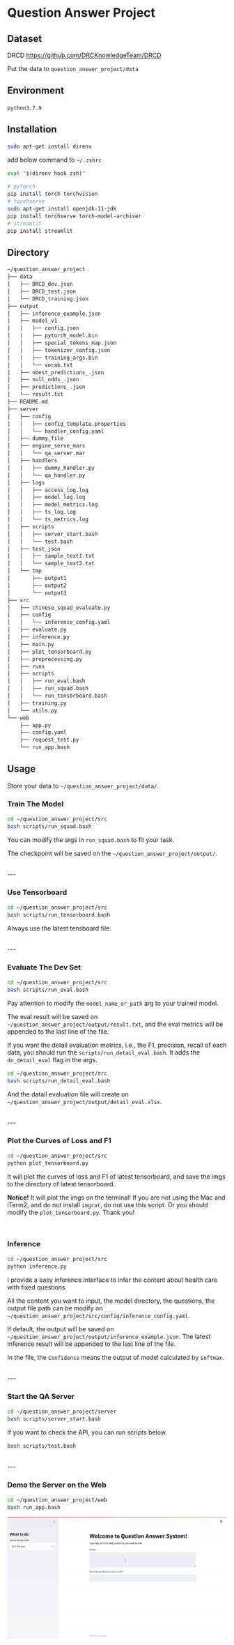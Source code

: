 # Question Answer Project

## Dataset 
DRCD
https://github.com/DRCKnowledgeTeam/DRCD

Put the data to `question_answer_project/data`


## Environment
`python3.7.9`


## Installation
```bash 
sudo apt-get install direnv
```
add below command to `~/.zshrc`
```bash
eval "$(direnv hook zsh)"
```

```bash 
# pytorch
pip install torch torchvision
# torchserve
sudo apt-get install openjdk-11-jdk
pip install torchserve torch-model-archiver
# streamlit
pip install streamlit
```


## Directory
```bash
~/question_answer_project
├── data
│   ├── DRCD_dev.json
│   ├── DRCD_test.json
│   └── DRCD_training.json
├── output
│   ├── inference_example.json
│   ├── model_v1
│   │   ├── config.json
│   │   ├── pytorch_model.bin
│   │   ├── special_tokens_map.json
│   │   ├── tokenizer_config.json
│   │   ├── training_args.bin
│   │   └── vocab.txt
│   ├── nbest_predictions_.json
│   ├── null_odds_.json
│   ├── predictions_.json
│   └── result.txt
├── README.md
├── server
│   ├── config
│   │   ├── config_template.properties
│   │   └── handler_config.yaml
│   ├── dummy_file
│   ├── engine_serve_mars
│   │   └── qa_server.mar
│   ├── handlers
│   │   ├── dummy_handler.py
│   │   └── qa_handler.py
│   ├── logs
│   │   ├── access_log.log
│   │   ├── model_log.log
│   │   ├── model_metrics.log
│   │   ├── ts_log.log
│   │   └── ts_metrics.log
│   ├── scripts
│   │   ├── server_start.bash
│   │   └── test.bash
│   ├── test_json
│   │   ├── sample_text1.txt
│   │   └── sample_text2.txt
│   └── tmp
│       ├── output1
│       ├── output2
│       └── output3
├── src
│   ├── chinese_squad_evaluate.py
│   ├── config
│   │   └── inference_config.yaml
│   ├── evaluate.py
│   ├── inference.py
│   ├── main.py
│   ├── plot_tensorboard.py
│   ├── preprocessing.py
│   ├── runs
│   ├── scripts
│   │   ├── run_eval.bash
│   │   ├── run_squad.bash
│   │   └── run_tensorboard.bash
│   ├── training.py
│   └── utils.py
└── web
    ├── app.py
    ├── config.yaml
    ├── request_test.py
    └── run_app.bash
```

## Usage

Store your data to `~/question_answer_project/data/`.

### Train The Model

```bash
cd ~/question_answer_project/src
bash scripts/run_squad.bash
```
You can modify the args in `run_squad.bash` to fit your task.

The checkpoint will be saved on the `~/question_answer_project/output/`.

<br>
---

### Use Tensorboard 

```bash
cd ~/question_answer_project/src
bash scripts/run_tensorboard.bash
```
Always use the latest tensboard file.

<br>
---

### Evaluate The Dev Set

```bash
cd ~/question_answer_project/src
bash scripts/run_eval.bash
```

Pay attention to modify the `model_name_or_path` arg to your trained model.

The eval result will be saved on `~/question_answer_project/output/result.txt`, and the eval metrics will be appended to the last line of the file.

If you want the detail evaluation metrics, i.e., the F1, precision, recall of each data, you should run the `scripts/run_detail_eval.bash`. It adds the `do_detail_eval` flag in the args.

```bash 
cd ~/question_answer_project/src
bash scripts/run_detail_eval.bash
```

And the datail evaluation file will create on `~/question_answer_project/output/detail_eval.xlsx`.

<br>
---

### Plot the Curves of Loss and F1

```bash
cd ~/question_answer_project/src
python plot_tensorboard.py
```

It will plot the curves of loss and F1 of latest tensorboard, and save the imgs to the directory of latest tensorboard.

**Notice!** It will plot the imgs on the terminal! If you are not using the Mac and iTerm2, and do not install `imgcat`, do not use this script. Or you should modify the `plot_tensorboard.py`. Thank you!

<br>


### Inference

```bash
cd ~/question_answer_project/src
python inference.py
```

I provide a easy inference interface to infer the content about health care with fixed questions.

All the content you want to input, the model directory, the questions, the output file path can be modify on `~/question_answer_project/src/config/inference_config.yaml`.

If default, the output will be saved on `~/question_answer_project/output/inference_example.json`. The latest inference result will be appended to the last line of the file.

In the file, the `Confidence` means the output of model calculated by `softmax`.

<br>
---

### Start the QA Server

```bash
cd ~/question_answer_project/server
bash scripts/server_start.bash
```

If you want to check the API, you can run scripts below.

```bash
bash scripts/test.bash
```

<br>
---

### Demo the Server on the Web

```bash
cd ~/question_answer_project/web
bash run_app.bash
```

![](web_demo.gif)





